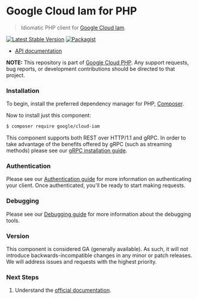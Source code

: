 # Google Cloud Iam for PHP

> Idiomatic PHP client for [Google Cloud Iam](https://cloud.google.com/iam).

[![Latest Stable Version](https://poser.pugx.org/google/cloud-iam/v/stable)](https://packagist.org/packages/google/cloud-iam) [![Packagist](https://img.shields.io/packagist/dm/google/cloud-iam.svg)](https://packagist.org/packages/google/cloud-iam)

* [API documentation](https://cloud.google.com/php/docs/reference/cloud-iam/latest)

**NOTE:** This repository is part of [Google Cloud PHP](https://github.com/googleapis/google-cloud-php). Any
support requests, bug reports, or development contributions should be directed to
that project.

### Installation

To begin, install the preferred dependency manager for PHP, [Composer](https://getcomposer.org/).

Now to install just this component:

```sh
$ composer require google/cloud-iam
```

This component supports both REST over HTTP/1.1 and gRPC. In order to take advantage of the benefits offered by gRPC (such as streaming methods)
please see our [gRPC installation guide](https://cloud.google.com/php/grpc).

### Authentication

Please see our [Authentication guide](https://github.com/googleapis/google-cloud-php/blob/main/AUTHENTICATION.md) for more information
on authenticating your client. Once authenticated, you'll be ready to start making requests.

### Debugging

Please see our [Debugging guide](https://github.com/googleapis/google-cloud-php/blob/main/DEBUG.md)
for more information about the debugging tools.

### Version

This component is considered GA (generally available). As such, it will not introduce backwards-incompatible changes in
any minor or patch releases. We will address issues and requests with the highest priority.

### Next Steps

1. Understand the [official documentation](https://cloud.google.com/iam/docs).
